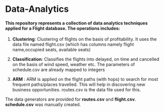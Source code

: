 # Data-Analytics

#### This repository represents a collection of data analytics techniques applied for a Flight database. The operations includes:
  
  1) **Clustering**: Clustering of flights on the basis of profitability. It uses the data file named
                  flight.csv (which has columns namely flight name,occupied seats, available seats)
                  
  2) **Classification**: Classifies the flights into delayed, on time and cancelled on the basis of wind speed,
                        weather etc. The parameters of schedule.csv are already mapped to integers
                        
  3) **ARM** : ARM is applied on the flight paths (with hops) to search for most frequent paths/places travelled. This will help in discovering
            new business opportunities. routes.csv is the data file used for this.
            
            
            
The data generators are provided for **routes.csv** and **flight.csv**. **schedule.csv** was manually created.
